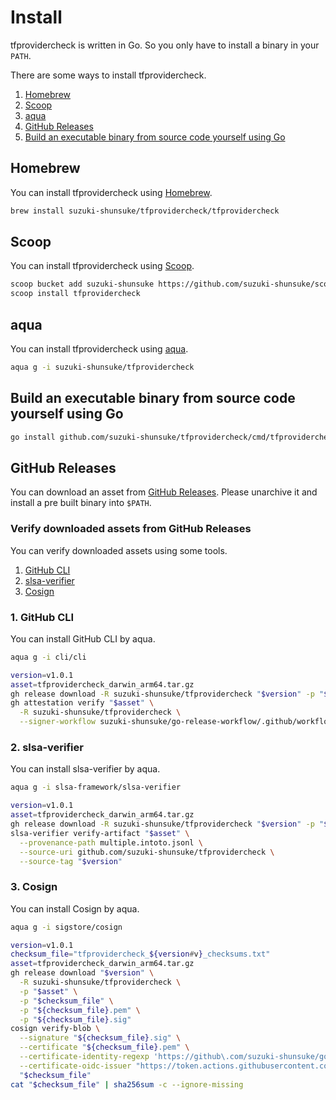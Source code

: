 # Install

tfprovidercheck is written in Go. So you only have to install a binary in your `PATH`.

There are some ways to install tfprovidercheck.

1. [Homebrew](#homebrew)
1. [Scoop](#scoop)
1. [aqua](#aqua)
1. [GitHub Releases](#github-releases)
1. [Build an executable binary from source code yourself using Go](#build-an-executable-binary-from-source-code-yourself-using-go)

## Homebrew

You can install tfprovidercheck using [Homebrew](https://brew.sh/).

```sh
brew install suzuki-shunsuke/tfprovidercheck/tfprovidercheck
```

## Scoop

You can install tfprovidercheck using [Scoop](https://scoop.sh/).

```sh
scoop bucket add suzuki-shunsuke https://github.com/suzuki-shunsuke/scoop-bucket
scoop install tfprovidercheck
```

## aqua

You can install tfprovidercheck using [aqua](https://aquaproj.github.io/).

```sh
aqua g -i suzuki-shunsuke/tfprovidercheck
```

## Build an executable binary from source code yourself using Go

```sh
go install github.com/suzuki-shunsuke/tfprovidercheck/cmd/tfprovidercheck@latest
```

## GitHub Releases

You can download an asset from [GitHub Releases](https://github.com/suzuki-shunsuke/tfprovidercheck/releases).
Please unarchive it and install a pre built binary into `$PATH`. 

### Verify downloaded assets from GitHub Releases

You can verify downloaded assets using some tools.

1. [GitHub CLI](https://cli.github.com/)
1. [slsa-verifier](https://github.com/slsa-framework/slsa-verifier)
1. [Cosign](https://github.com/sigstore/cosign)

### 1. GitHub CLI

You can install GitHub CLI by aqua.

```sh
aqua g -i cli/cli
```

```sh
version=v1.0.1
asset=tfprovidercheck_darwin_arm64.tar.gz
gh release download -R suzuki-shunsuke/tfprovidercheck "$version" -p "$asset"
gh attestation verify "$asset" \
  -R suzuki-shunsuke/tfprovidercheck \
  --signer-workflow suzuki-shunsuke/go-release-workflow/.github/workflows/release.yaml
```

### 2. slsa-verifier

You can install slsa-verifier by aqua.

```sh
aqua g -i slsa-framework/slsa-verifier
```

```sh
version=v1.0.1
asset=tfprovidercheck_darwin_arm64.tar.gz
gh release download -R suzuki-shunsuke/tfprovidercheck "$version" -p "$asset" -p multiple.intoto.jsonl
slsa-verifier verify-artifact "$asset" \
  --provenance-path multiple.intoto.jsonl \
  --source-uri github.com/suzuki-shunsuke/tfprovidercheck \
  --source-tag "$version"
```

### 3. Cosign

You can install Cosign by aqua.

```sh
aqua g -i sigstore/cosign
```

```sh
version=v1.0.1
checksum_file="tfprovidercheck_${version#v}_checksums.txt"
asset=tfprovidercheck_darwin_arm64.tar.gz
gh release download "$version" \
  -R suzuki-shunsuke/tfprovidercheck \
  -p "$asset" \
  -p "$checksum_file" \
  -p "${checksum_file}.pem" \
  -p "${checksum_file}.sig"
cosign verify-blob \
  --signature "${checksum_file}.sig" \
  --certificate "${checksum_file}.pem" \
  --certificate-identity-regexp 'https://github\.com/suzuki-shunsuke/go-release-workflow/\.github/workflows/release\.yaml@.*' \
  --certificate-oidc-issuer "https://token.actions.githubusercontent.com" \
  "$checksum_file"
cat "$checksum_file" | sha256sum -c --ignore-missing
```
